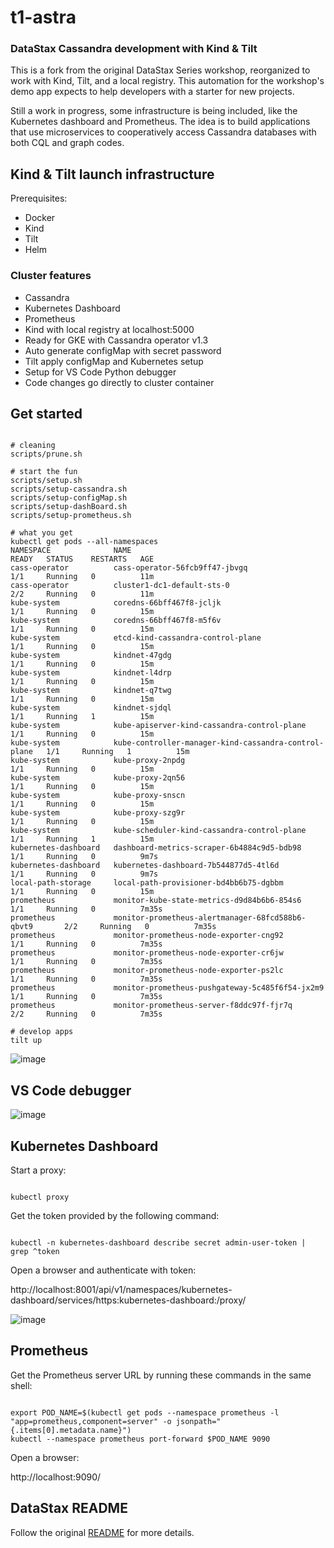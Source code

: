 # t1-astra

### DataStax Cassandra development with Kind & Tilt

This is a fork from the original DataStax Series workshop, reorganized to work with Kind, Tilt, and a local registry. This automation for the workshop's demo app expects to help developers with a starter for new projects.

Still a work in progress, some infrastructure is being included, like the Kubernetes dashboard and Prometheus. The idea is to build applications that use microservices to cooperatively access Cassandra databases with both CQL and graph codes.

## Kind & Tilt launch infrastructure

Prerequisites:
- Docker
- Kind
- Tilt
- Helm

### Cluster features

- Cassandra
- Kubernetes Dashboard
- Prometheus
- Kind with local registry at localhost:5000
- Ready for GKE with Cassandra operator v1.3
- Auto generate configMap with secret password
- Tilt apply configMap and Kubernetes setup
- Setup for VS Code Python debugger
- Code changes go directly to cluster container

## Get started

```console

# cleaning
scripts/prune.sh

# start the fun
scripts/setup.sh
scripts/setup-cassandra.sh
scripts/setup-configMap.sh
scripts/setup-dashBoard.sh
scripts/setup-prometheus.sh

# what you get
kubectl get pods --all-namespaces
NAMESPACE              NAME                                                   READY   STATUS    RESTARTS   AGE
cass-operator          cass-operator-56fcb9ff47-jbvgq                         1/1     Running   0          11m
cass-operator          cluster1-dc1-default-sts-0                             2/2     Running   0          11m
kube-system            coredns-66bff467f8-jcljk                               1/1     Running   0          15m
kube-system            coredns-66bff467f8-m5f6v                               1/1     Running   0          15m
kube-system            etcd-kind-cassandra-control-plane                      1/1     Running   0          15m
kube-system            kindnet-47gdg                                          1/1     Running   0          15m
kube-system            kindnet-l4drp                                          1/1     Running   0          15m
kube-system            kindnet-q7twg                                          1/1     Running   0          15m
kube-system            kindnet-sjdql                                          1/1     Running   1          15m
kube-system            kube-apiserver-kind-cassandra-control-plane            1/1     Running   0          15m
kube-system            kube-controller-manager-kind-cassandra-control-plane   1/1     Running   1          15m
kube-system            kube-proxy-2npdg                                       1/1     Running   0          15m
kube-system            kube-proxy-2qn56                                       1/1     Running   0          15m
kube-system            kube-proxy-snscn                                       1/1     Running   0          15m
kube-system            kube-proxy-szg9r                                       1/1     Running   0          15m
kube-system            kube-scheduler-kind-cassandra-control-plane            1/1     Running   1          15m
kubernetes-dashboard   dashboard-metrics-scraper-6b4884c9d5-bdb98             1/1     Running   0          9m7s
kubernetes-dashboard   kubernetes-dashboard-7b544877d5-4tl6d                  1/1     Running   0          9m7s
local-path-storage     local-path-provisioner-bd4bb6b75-dgbbm                 1/1     Running   0          15m
prometheus             monitor-kube-state-metrics-d9d84b6b6-854s6             1/1     Running   0          7m35s
prometheus             monitor-prometheus-alertmanager-68fcd588b6-qbvt9       2/2     Running   0          7m35s
prometheus             monitor-prometheus-node-exporter-cng92                 1/1     Running   0          7m35s
prometheus             monitor-prometheus-node-exporter-cr6jw                 1/1     Running   0          7m35s
prometheus             monitor-prometheus-node-exporter-ps2lc                 1/1     Running   0          7m35s
prometheus             monitor-prometheus-pushgateway-5c485f6f54-jx2m9        1/1     Running   0          7m35s
prometheus             monitor-prometheus-server-f8ddc97f-fjr7q               2/2     Running   0          7m35s

# develop apps
tilt up

```

![image](https://user-images.githubusercontent.com/86032/90684134-0fd9c080-e23e-11ea-88f6-5a886a2e7e8c.png)

## VS Code debugger

![image](https://user-images.githubusercontent.com/86032/90907396-4bdd6480-e3a9-11ea-9821-b50277d15c5b.png)

## Kubernetes Dashboard

Start a proxy:

```console

kubectl proxy

```

Get the token provided by the following command:

```console

kubectl -n kubernetes-dashboard describe secret admin-user-token | grep ^token

```

Open a browser and authenticate with token:

http://localhost:8001/api/v1/namespaces/kubernetes-dashboard/services/https:kubernetes-dashboard:/proxy/

![image](https://user-images.githubusercontent.com/86032/90908948-77f9e500-e3ab-11ea-9a26-dd9f6a47163d.png)

## Prometheus

Get the Prometheus server URL by running these commands in the same shell:

```console

export POD_NAME=$(kubectl get pods --namespace prometheus -l "app=prometheus,component=server" -o jsonpath="{.items[0].metadata.name}")
kubectl --namespace prometheus port-forward $POD_NAME 9090

```

Open a browser:

http://localhost:9090/


## DataStax README

Follow the original [README](DataStax_README.md) for more details.